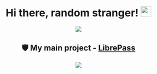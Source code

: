 <h1 align="center">
  Hi there, random stranger!
  <img src="https://i.imgur.com/Zw2ELB8.gif" width="28" />
</h1>

<div align="center">
  <a href="https://medzik.dev">
    <img src="https://github.com/M3DZIK/M3DZIK/assets/87065584/ba5cc56a-e85b-4997-9c35-25896818f217" />
  </a>
</div>


<h2 align="center">
  🛡️ My main project - <a href="https://librepass.org">LibrePass</a>
</h2>

<div align="center">
  <a href="https://librepass.medzik.dev">
    <img src="https://github.com/M3DZIK/M3DZIK/assets/87065584/a05548b6-9cf4-44a4-823b-87cf0411eaeb" />
  </a>
</div>
